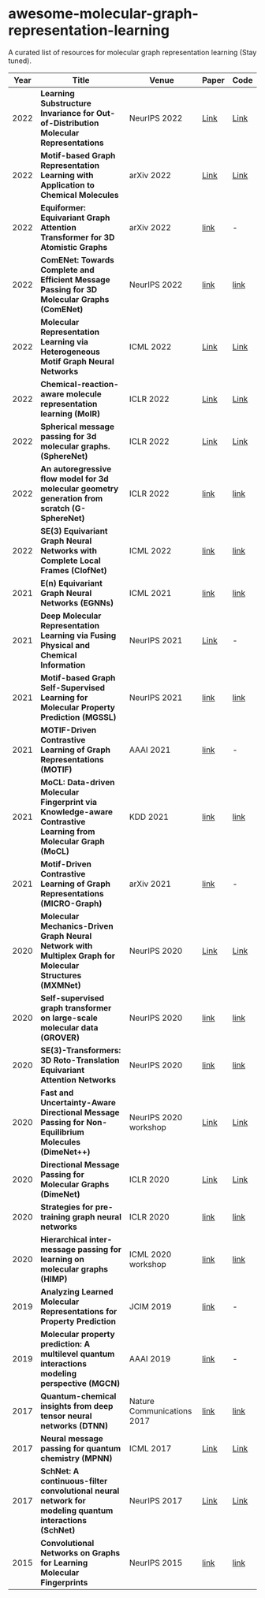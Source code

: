 # awesome-molecular-graph-representation-learning
A curated list of resources for molecular graph representation learning (Stay tuned).

| Year   | Title  | Venue |  Paper | Code  |
|-------|--------|--------|--------|-----------|
| 2022 |**Learning Substructure Invariance for Out-of-Distribution Molecular Representations**| NeurIPS 2022| [Link](https://openreview.net/forum?id=2nWUNTnFijm)  | [Link](https://github.com/yangnianzu0515/MoleOOD) |
| 2022 |**Motif-based Graph Representation Learning with Application to Chemical Molecules**|arXiv 2022|[Link](https://arxiv.org/abs/2208.04529)  | [Link](https://github.com/yifeiwang15/MotifConv) |
| 2022 |**Equiformer: Equivariant Graph Attention Transformer for 3D Atomistic Graphs**|arXiv 2022|[link](https://arxiv.org/pdf/2206.11990) | - |
| 2022 |**ComENet: Towards Complete and Efficient Message Passing for 3D Molecular Graphs (ComENet)**|NeurIPS 2022|[link](https://deepai.org/publication/comenet-towards-complete-and-efficient-message-passing-for-3d-molecular-graphs) | [link](https://github.com/divelab/DIG) |
| 2022 |**Molecular Representation Learning via Heterogeneous Motif Graph Neural Networks**|ICML 2022|[Link](https://proceedings.mlr.press/v162/yu22a.html) | [Link](https://github.com/ZhaoningYu1996/HM-GNN) |
| 2022 | **Chemical-reaction-aware molecule representation learning (MoIR)** | ICLR 2022 |  [Link](https://blender.cs.illinois.edu/paper/moleculerepresentation2022.pdf)  | [Link](https://github.com/hwwang55/MolR?utm_source=catalyzex.com) |
| 2022 | **Spherical message passing for 3d molecular graphs. (SphereNet)** | ICLR 2022 |  [Link](https://openreview.net/pdf?id=givsRXsOt9r)  | [Link](https://github.com/divelab/DIG) |
| 2022 | **An autoregressive flow model for 3d molecular geometry generation from scratch (G-SphereNet)** | ICLR 2022 | [link](https://openreview.net/pdf?id=C03Ajc-NS5W) | [link](https://github.com/divelab/DIG) |
| 2022 | **SE(3) Equivariant Graph Neural Networks with Complete Local Frames (ClofNet)** | ICML 2022 | [link](https://arxiv.org/pdf/2110.14811.pdf) | [link](https://github.com/mouthful/ClofNet) |
| 2021 | **E(n) Equivariant Graph Neural Networks (EGNNs)** | ICML 2021 | [link](http://proceedings.mlr.press/v139/satorras21a/satorras21a.pdf) | [link](https://github.com/lucidrains/egnn-pytorch) |
| 2021 | **Deep Molecular Representation Learning via Fusing Physical and Chemical Information**  | NeurIPS 2021  |  [Link](https://proceedings.neurips.cc/paper/2021/file/884d247c6f65a96a7da4d1105d584ddd-Paper.pdf)  | - |
| 2021 | **Motif-based Graph Self-Supervised Learning for Molecular Property Prediction (MGSSL)** | NeurIPS 2021 | [link](https://proceedings.neurips.cc/paper/2021/file/85267d349a5e647ff0a9edcb5ffd1e02-Paper.pdf) | [link](https://github.com/zaixizhang/MGSSL) |
| 2021 | **MOTIF-Driven Contrastive Learning of Graph Representations (MOTIF)** | AAAI 2021 | [link](https://www.aaai.org/AAAI21Papers/UC-77.SubramonianA.pdf) | - |
| 2021 | **MoCL: Data-driven Molecular Fingerprint via Knowledge-aware Contrastive Learning from Molecular Graph (MoCL)** | KDD 2021 | [link](https://dl.acm.org/doi/pdf/10.1145/3447548.3467186) | [link](https://github.com/illidanlab/MoCL-DK) |
| 2021 | **Motif-Driven Contrastive Learning of Graph Representations (MICRO-Graph)** | arXiv 2021 | [link](https://arxiv.org/pdf/2012.12533) | - |
| 2020 | **Molecular Mechanics-Driven Graph Neural Network with Multiplex Graph for Molecular Structures (MXMNet)**  | NeurIPS 2020 |  [Link](https://arxiv.org/pdf/2011.07457v1.pdf)  | [Link](https://github.com/zetayue/MXMNet) |
| 2020 | **Self-supervised graph transformer on large-scale molecular data (GROVER)** | NeurIPS 2020 | [link](https://proceedings.neurips.cc/paper/2020/file/94aef38441efa3380a3bed3faf1f9d5d-Paper.pdf) | [link](https://github.com/tencent-ailab/grover) |
| 2020 | **SE(3)-Transformers: 3D Roto-Translation Equivariant Attention Networks** | NeurIPS 2020 | [link](https://proceedings.neurips.cc/paper/2020/file/15231a7ce4ba789d13b722cc5c955834-Paper.pdf) | [link](https://github.com/FabianFuchsML/se3-transformer-public) |
| 2020 | **Fast and Uncertainty-Aware Directional Message Passing for Non-Equilibrium Molecules (DimeNet++)**  | NeurIPS 2020 workshop |  [Link](https://arxiv.org/pdf/2011.14115.pdf)  | [Link](https://www.daml.in.tum.de/dimenet) |
| 2020 | **Directional Message Passing for Molecular Graphs (DimeNet)**  | ICLR 2020 |  [Link](https://arxiv.org/pdf/2003.03123.pdf)  | [Link](https://github.com/akirasosa/pytorch-dimenet?utm_source=catalyzex.com) |
| 2020 | **Strategies for pre-training graph neural networks** | ICLR 2020 | [link](https://arxiv.org/pdf/1905.12265) | [link](https://github.com/snap-stanford/pretrain-gnns/) |
| 2020 | **Hierarchical inter-message passing for learning on molecular graphs (HIMP)** | ICML 2020 workshop | [link](https://arxiv.org/pdf/2006.12179)                     | [link](https://github.com/rusty1s/himp-gnn)                  |
| 2019 | **Analyzing Learned Molecular Representations for Property Prediction** | JCIM 2019 | [link](https://pubs.acs.org/doi/pdf/10.1021/acs.jcim.9b00237) | - |
| 2019 | **Molecular property prediction: A multilevel quantum interactions modeling perspective (MGCN)** | AAAI 2019 | [link](https://ojs.aaai.org/index.php/AAAI/article/download/3896/3774) | - |
| 2017 | **Quantum-chemical insights from deep tensor neural networks (DTNN)** | Nature Communications 2017 | [link](https://www.nature.com/articles/ncomms13890) | [link](https://github.com/atomistic-machine-learning/dtnn) |
| 2017 | **Neural message passing for quantum chemistry (MPNN)**  | ICML 2017 |  [Link](https://arxiv.org/pdf/1704.01212.pdf) | [Link](https://github.com/brain-research/mpnn) |
| 2017 | **SchNet: A continuous-filter convolutional neural network for modeling quantum interactions (SchNet)**  | NeurIPS 2017 |  [Link](https://proceedings.neurips.cc/paper/2017/file/303ed4c69846ab36c2904d3ba8573050-Paper.pdf) | [Link](https://github.com/atomistic-machine-learning/SchNet) |
| 2015 | **Convolutional Networks on Graphs for Learning Molecular Fingerprints** | NeurIPS 2015 | [link](https://proceedings.neurips.cc/paper/2015/file/f9be311e65d81a9ad8150a60844bb94c-Paper.pdf) | [link](https://github.com/HIPS/neural-fingerprint) |

